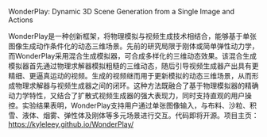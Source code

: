 WonderPlay: Dynamic 3D Scene Generation from a Single Image and Actions


WonderPlay是一种创新框架，将物理模拟与视频生成技术相结合，能够基于单张图像生成动作条件化的动态三维场景。先前的研究局限于刚体或简单弹性动力学，而WonderPlay采用混合生成模拟器，可合成多样化的三维动态效果。该混合生成模拟器首先通过物理求解器模拟粗糙的三维动态，随后引导视频生成器产出具有更精细、更逼真运动的视频。生成的视频继而用于更新模拟的动态三维场景，从而形成物理求解器与视频生成器之间的闭环。这种方法既融合了基于物理模拟器的精确动力学特性，又结合了扩散式视频生成器的强大表现力，同时支持直观的用户操控。实验结果表明，WonderPlay支持用户通过单张图像输入，与布料、沙粒、积雪、液体、烟雾、弹性体及刚体等多元场景进行交互。代码即将开源。项目主页：<https://kyleleey.github.io/WonderPlay/>     
